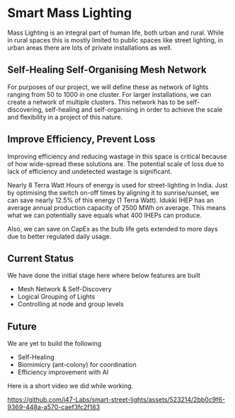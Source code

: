 # Smart Mass Lighting
Mass Lighting is an integral part of human life, both urban and rural. While in rural spaces this is mostly limited to public spaces like street lighting, in urban areas there are lots of private installations as well.

## Self-Healing Self-Organising Mesh Network
For purposes of our project, we will define these as network of lights ranging from 50 to 1000 in one cluster. For larger installations, we can create a network of multiple clusters. This network has to be self-discovering, self-healing and self-organising in order to achieve the scale and flexibility in a project of this nature.

## Improve Efficiency, Prevent Loss
Improving efficiency and reducing wastage in this space is critical because of how wide-spread these solutions are. The potential scale of loss due to lack of efficiency and undetected wastage is significant.

Nearly 8 Terra Watt Hours of energy is used for street-lighting in India. Just by optimising the switch on-off times by aligning it to sunrise/sunset, we can save nearly 12.5% of this energy (1 Terra Watt). Idukki IHEP has an average annual production capacity of 2500 MWh on average. This means what we can potentially save equals what 400 IHEPs can produce.

Also, we can save on CapEx as the bulb life gets extended to more days due to better regulated daily usage.

## Current Status
We have done the initial stage here where below features are built
- Mesh Network & Self-Discovery
- Logical Grouping of Lights
- Controlling at node and group levels

## Future
We are yet to build the following
- Self-Healing
- Biomimicry (ant-colony) for coordination
- Efficiency improvement with AI

Here is a short video we did while working.





https://github.com/i47-Labs/smart-street-lights/assets/523214/2bb0c9f6-9369-448a-a570-caef3fc2f183

